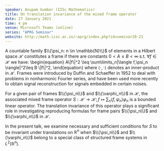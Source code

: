 ```yaml
---
speaker: Anupam Gumber (IISc Mathematics)
title: On translation invariance of the mixed frame operator
date: 27 January 2021
time: 4 pm
venue: Microsoft Teams (online)
series: "APRG Seminar"
website: http://math.iisc.ac.in/~aprg/index.php?id=seminar20-21
---
```


A countable family $\\{\psi_n: n \in \mathbb{N}\\}$ of elements in a
Hilbert space $\mathcal{H}$ constitutes a frame if there are constants
$0< A\leq B < \infty$ s.t. $\forall f \in \mathcal{H}$  we have:
\begin{equation}
A\\|f\\|^2 \leq \sum\limits_n|\langle f,\psi_n \rangle|^2\leq B \\|f\\|^2,
\end{equation}
where $\langle\cdot, \cdot\rangle$ denotes an inner-product in
$\mathcal{H}$. Frames were introduced by Duffin and Schaeffer in 1952 to
deal with problems in nonharmonic Fourier series, and have been used more
recently to obtain signal reconstruction for signals embedded in certain
noises.

For a given pair of frames $\\{\psi_n\\}$ and $\\{\varphi_n\\}$ in
$\mathcal{H}$, the associated mixed frame operator $S: \mathcal{H} \to
\mathcal{H}; f \mapsto \sum_n \langle f, \psi_n \rangle\varphi_n$ is a
bounded linear operator. The translation invariance of this operator
plays a significant role in investigating reproducing formulas for frame
pairs $\\{\psi_n\\}$ and $\\{\varphi_n\\}$ in $\mathcal{H}$.

In the present talk, we examine necessary and sufficient conditions for
$S$ to be invariant under translations on $\mathbb{R}^n$ when
$\\{\psi_n\\}$ and $\\{\varphi_n\\}$ belong to a special class of structured
frame systems in $L^2(\mathbb{R}^n)$.
